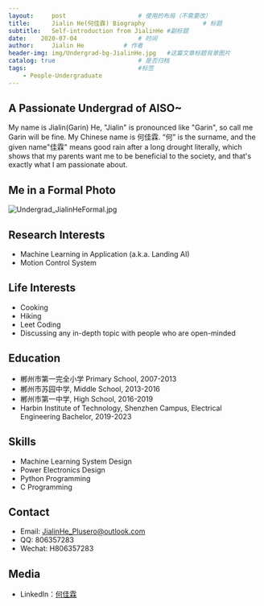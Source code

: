 ```yaml
---
layout:     post   				    # 使用的布局（不需要改）
title:      Jialin He(何佳霖) Biography				# 标题 
subtitle:   Self-introduction from JialinHe #副标题
date:    2020-07-04 				# 时间
author:     Jialin He 			# 作者
header-img: img/Undergrad-bg-JialinHe.jpg 	#这篇文章标题背景图片
catalog: true 						# 是否归档
tags:								#标签
    - People-Undergraduate
---
```


## A Passionate Undergrad of AISO~

My name is Jialin(Garin) He, "Jialin" is pronounced like "Garin", so call me Garin will be fine. My Chinese name is 何佳霖. “何” is the surname, and the given name"佳霖" means good rain after a long drought literally, which shows that my parents want me to be beneficial to the society, and that's exactly what I am passionate about.

## Me in a Formal Photo

![Undergrad_JialinHeFormal.jpg](https://github.com/David-HIT/david-hit.github.io/blob/master/img/Undergrad_JialinHeFormal.jpg)

## Research Interests

+ Machine Learning in Application (a.k.a. Landing AI)
+ Motion Control System

## Life Interests

+ Cooking
+ Hiking
+ Leet Coding
+ Discussing any in-depth topic with people who are open-minded

## Education

+ 郴州市第一完全小学 Primary School, 2007-2013
+ 郴州市苏园中学, Middle School, 2013-2016
+ 郴州市第一中学, High School, 2016-2019
+ Harbin Institute of Technology, Shenzhen Campus, Electrical Engineering Bachelor, 2019-2023

## Skills

+ Machine Learning System Design
+ Power Electronics Design
+ Python Programming
+ C Programming

## Contact

+ Email: JialinHe_Plusero@outlook.com
+ QQ: 806357283
+ Wechat: H806357283

## Media

+ LinkedIn：[何佳霖](https://www.linkedin.com/in/佳霖-何-62033b19a/)
